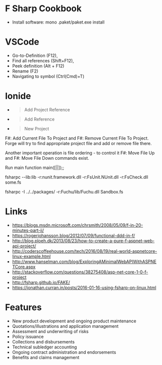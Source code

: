 # F Sharp Cookbook
 * Install software: mono .paket/paket.exe install


# VSCode
 * Go-to-Definition (F12), 
 * Find all references (Shift+F12), 
 * Peek definition (Alt + F12)
 * Rename (F2) 
 * Navigating to symbol (Ctrl(Cmd)+T)

# Ionide
 * > Add Project Reference
 * > Add Reference
 * > New Project

  F#: Add Current File To Project and F#: Remove Current File To Project. Forge will try to find appropriate project file and add or remove file there.

Another important operation is file ordering - to control it F#: Move File Up and F#: Move File Down commands exist.

Run main function main([||]);;

fsharpc --lib:lib -r:nunit.framework.dll -r:FsUnit.NUnit.dll -r:FsCheck.dll some.fs

fsharpc -I ../../packages/ -r:Fuchu/lib/Fuchu.dll Sandbox.fs

# Links
 * https://blogs.msdn.microsoft.com/chrsmith/2008/05/09/f-in-20-minutes-part-ii/ 
 * https://rogerjohansson.blog/2012/07/09/functional-ddd-in-f/
 * http://blog.ploeh.dk/2013/08/23/how-to-create-a-pure-f-aspnet-web-api-project/
 * http://coderscoffeehouse.com/tech/2016/08/19/real-world-aspnetcore-linux-example.html
 * http://www.hanselman.com/blog/ExploringAMinimalWebAPIWithASPNETCore.aspx
 * http://stackoverflow.com/questions/38275408/asp-net-core-1-0-f-project
 * http://fsharp.github.io/FAKE/
 * https://jonathan.curran.in/posts/2016-01-16-using-fsharp-on-linux.html

# Features

 * New product development and ongoing product maintenance 
 * Quotations/illustrations and application management 
 * Assessment and underwriting of risks
 * Policy issuance
 * Collections and disbursements
 * Technical subledger accounting
 * Ongoing contract administration and endorsements 
 * Benefits and claims management
